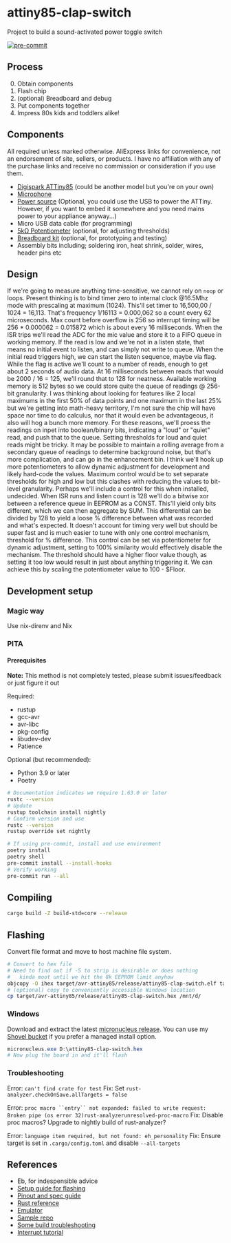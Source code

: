 # attiny85-clap-switch

Project to build a sound-activated power toggle switch

[![pre-commit](https://img.shields.io/badge/pre--commit-enabled-brightgreen?logo=pre-commit&logoColor=white)](https://github.com/pre-commit/pre-commit)

## Process

0. Obtain components
0. Flash chip
0. (optional) Breadboard and debug
0. Put components together
0. Impress 80s kids and toddlers alike!

## Components

All required unless marked otherwise. AliExpress links for convenience, not an endorsement of site, sellers, or products.
I have no affiliation with any of the purchase links and receive no commission or consideration if you use them.

- [Digispark ATTiny85](https://www.aliexpress.com/item/32724114567.html) (could be another model but you're on your own)
- [Microphone](https://www.aliexpress.com/item/32639718325.html)
- [Power source](https://www.aliexpress.com/item/32845177402.html)
  (Optional, you could use the USB to power the ATTiny.
  However, if you want to embed it somewhere and you need mains power to your appliance anyway...)
- Micro USB data cable (for programming)
- [5kΩ Potentiometer](https://www.aliexpress.com/item/32783863247.html) (optional, for adjusting thresholds)
- [Breadboard kit](https://www.aliexpress.com/item/4000689310993.html) (optional, for prototyping and testing)
- Assembly bits including; soldering iron, heat shrink, solder, wires, header pins etc

## Design

If we're going to measure anything time-sensitive, we cannot rely on `noop` or loops.
Present thinking is to bind timer zero to internal clock @16.5Mhz mode with prescaling at maximum (1024).
This'll set timer to 16,500,00 / 1024 = 16,113. That's frequency 1/16113 = 0.000,062 so a count every 62 microseconds.
Max count before overflow is 256 so interrupt timing will be 256 * 0.000062 = 0.015872 which is about every 16 milliseconds.
When the ISR trips we'll read the ADC for the mic value and store it to a FIFO queue in working memory.
If the read is low and we're not in a listen state, that means no initial event to listen, and can simply not write to queue.
When the initial read triggers high, we can start the listen sequence, maybe via flag.
While the flag is active we'll count to a number of reads, enough to get about 2 seconds of audio data.
At 16 milliseconds between reads that would be 2000 / 16 = 125, we'll round that to 128 for neatness.
Available working memory is 512 bytes so we could store quite the queue of readings @ 256-bit granularity.
I was thinking about looking for features like 2 local maximums in the first 50% of data points and one maximum in the last 25% but we're getting into math-heavy territory,
I'm not sure the chip will have space nor time to do calculus, nor that it would even be advantageous, it also will hog a bunch more memory.
For these reasons, we'll proess the readings on inpet into boolean/binary bits, indicating a "loud" or "quiet" read, and push that to the queue.
Setting thresholds for loud and quiet reads might be tricky.
It may be possible to maintain a rolling average from a secondary queue of readings to determine background noise, but that's more complication, and can go in the enhancement bin.
I think we'll hook up more potentiometers to allow dynamic adjustment for development and likely hard-code the values.
Maximum control would be to set separate thresholds for high and low but this clashes with reducing the values to bit-level granularity.
Perhaps we'll include a control for this when installed, undecided.
When ISR runs and listen count is 128 we'll do a bitwise xor between a reference queue in EEPROM as a CONST.
This'll yield only bits different, which we can then aggregate by SUM.
This differential can be divided by 128 to yield a loose % difference between what was recorded and what's expected.
It doesn't account for timing very well but should be super fast and is much easier to tune with only one control mechanism, threshold for % difference.
This control can be set via potentiometer for dynamic adjustment, setting to 100% similarity would effectively disable the mechanism.
The threshold should have a higher floor value though, as setting it too low would result in just about anything triggering it.
We can achieve this by scaling the potentiometer value to 100 - $Floor.

## Development setup

### Magic way

Use nix-direnv and Nix

### PITA

#### Prerequisites

**Note:** This method is not completely tested, please submit issues/feedback or just figure it out

Required:

- rustup
- gcc-avr
- avr-libc
- pkg-config
- libudev-dev
- Patience

Optional (but recommended):

- Python 3.9 or later
- Poetry

```Bash
# Documentation indicates we require 1.63.0 or later
rustc --version
# Update
rustup toolchain install nightly
# Confirm version and use
rustc --version
rustup override set nightly

# If using pre-commit, install and use environment
poetry install
poetry shell
pre-commit install --install-hooks
# Verify working
pre-commit run --all
```

## Compiling

```Bash
cargo build -Z build-std=core --release
```

## Flashing

Convert file format and move to host machine file system.

```bash
# Convert to hex file
# Need to find out if -S to strip is desirable or does nothing
#   kinda moot until we hit the 8k EEPROM limit anyhow
objcopy -O ihex target/avr-attiny85/release/attiny85-clap-switch.elf target/avr-attiny85/release/attiny85-clap-switch.hex
# (optional) copy to conveniently accessible Windows location
cp target/avr-attiny85/release/attiny85-clap-switch.hex /mnt/d/
```

### Windows

Download and extract the latest [micronucleus release](https://github.com/micronucleus/micronucleus/releases).
You can use my [Shovel bucket](https://github.com/arichtman/shovel-bucket) if you prefer a managed install option.

```powershell
micronucleus.exe D:\attiny85-clap-switch.hex
# Now plug the board in and it'll flash
```

### Troubleshooting

Error: `can't find crate for test`
Fix: Set `rust-analyzer.checkOnSave.allTargets = false`

Error: `proc macro ``entry`` not expanded: failed to write request: Broken pipe (os error 32)rust-analyzerunresolved-proc-macro`
Fix: Disable proc macros? Upgrade to nightly build of rust-analyzer?

Error: `language item required, but not found: eh_personality`
Fix: Ensure target is set in `.cargo/config.toml` and disable `--all-targets`

## References

- Eb, for indespensible advice
- [Setup guide for flashing](https://www.best-microcontroller-projects.com/digispark-attiny85-arduino-install.html)
- [Pinout and spec guide](https://www.etechnophiles.com/attiny85-pinout-specs-guide/)
- [Rust reference](https://book.avr-rust.com/)
- [Emulator](https://wokwi.com/)
- [Sample repo](https://github.com/q231950/avr-attiny85-rust)
- [Some build troubleshooting](https://nercury.github.io/rust/embedded/experiments/2018/04/29/rust-embedded-01-discovery-vl-flipping-bits.html)
- [Interrupt tutorial](https://www.gadgetronicx.com/attiny85-timer-tutorial-generating-time-delay-interrupts/)
